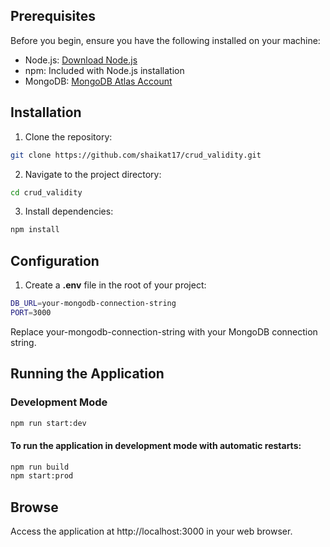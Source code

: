 ## Prerequisites

Before you begin, ensure you have the following installed on your machine:

- Node.js: [Download Node.js](https://nodejs.org/)
- npm: Included with Node.js installation
- MongoDB: [MongoDB Atlas Account](https://www.mongodb.com/atlas/database)


## Installation

1. Clone the repository:

```bash
git clone https://github.com/shaikat17/crud_validity.git
```
2. Navigate to the project directory:
```bash
cd crud_validity
```
3. Install dependencies:
```bash
npm install
```

## Configuration
1. Create a **.env** file in the root of your project:
```bash
DB_URL=your-mongodb-connection-string
PORT=3000
```
Replace your-mongodb-connection-string with your MongoDB connection string.

## Running the Application
### Development Mode
```bash
npm run start:dev
```
#### To run the application in development mode with automatic restarts:
```bash
npm run build
npm start:prod
```
## Browse

Access the application at http://localhost:3000 in your web browser.
